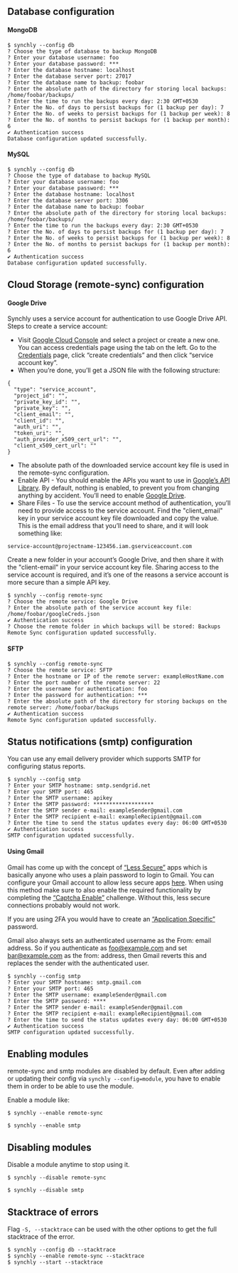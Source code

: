## Database configuration

#### MongoDB

```
$ synchly --config db
? Choose the type of database to backup MongoDB
? Enter your database username: foo
? Enter your database password: ***
? Enter the database hostname: localhost
? Enter the database server port: 27017
? Enter the database name to backup: foobar
? Enter the absolute path of the directory for storing local backups: /home/foobar/backups/
? Enter the time to run the backups every day: 2:30 GMT+0530
? Enter the No. of days to persist backups for (1 backup per day): 7
? Enter the No. of weeks to persist backups for (1 backup per week): 8
? Enter the No. of months to persist backups for (1 backup per month): 6
✔ Authentication success
Database configuration updated successfully.
```

#### MySQL

```
$ synchly --config db
? Choose the type of database to backup MySQL
? Enter your database username: foo
? Enter your database password: ***
? Enter the database hostname: localhost
? Enter the database server port: 3306
? Enter the database name to backup: foobar
? Enter the absolute path of the directory for storing local backups: /home/foobar/backups/
? Enter the time to run the backups every day: 2:30 GMT+0530
? Enter the No. of days to persist backups for (1 backup per day): 7
? Enter the No. of weeks to persist backups for (1 backup per week): 8
? Enter the No. of months to persist backups for (1 backup per month): 6
✔ Authentication success
Database configuration updated successfully.
```

## Cloud Storage (remote-sync) configuration

#### Google Drive

Synchly uses a service account for authentication to use Google Drive API.<br/> 
Steps to create a service account: </br>
* Visit [Google Cloud Console](https://console.developers.google.com) and select a project or create a new one. You can access credentials  page using the tab on the left. Go to the [Credentials](https://console.developers.google.com/apis/credentials) page, click “create credentials” and then click “service account key”.
* When you’re done, you’ll get a JSON file with the following structure:
```
{
  "type": "service_account",
  "project_id": "",
  "private_key_id": "",
  "private_key": "",
  "client_email": "",
  "client_id": "",
  "auth_uri": "",
  "token_uri": "",
  "auth_provider_x509_cert_url": "",
  "client_x509_cert_url": ""
}
```
* The absolute path of the downloaded service account key file is used in the remote-sync configuration.
* Enable API - You should enable the APIs you want to use in [Google’s API Library](https://console.developers.google.com/apis/library). By default, nothing is enabled, to prevent you from changing anything by accident. You’ll need to enable [Google Drive](https://console.developers.google.com/apis/api/drive.googleapis.com).
* Share Files - To use the service account method of authentication, you’ll need to provide access to the service account. Find the "client_email" key in your service account key file downloaded and copy the value. This is the email address that you’ll need to share, and it will look something like:
```
service-account@projectname-123456.iam.gserviceaccount.com
```
Create a new folder in your account’s Google Drive, and then share it with the "client-email" in your service account key file. Sharing access to the service account is required, and it’s one of the reasons a service account is more secure than a simple API key.

```
$ synchly --config remote-sync
? Choose the remote service: Google Drive
? Enter the absolute path of the service account key file: /home/foobar/googleCreds.json
✔ Authentication success
? Choose the remote folder in which backups will be stored: Backups
Remote Sync configuration updated successfully.
```

#### SFTP

```
$ synchly --config remote-sync 
? Choose the remote service: SFTP
? Enter the hostname or IP of the remote server: exampleHostName.com
? Enter the port number of the remote server: 22
? Enter the username for authentication: foo
? Enter the password for authentication: ***
? Enter the absolute path of the directory for storing backups on the remote server: /home/foobar/backups
✔ Authentication success
Remote Sync configuration updated successfully.
```

## Status notifications (smtp) configuration

You can use any email delivery provider which supports SMTP for configuring status reports.

```
$ synchly --config smtp
? Enter your SMTP hostname: smtp.sendgrid.net
? Enter your SMTP port: 465
? Enter the SMTP username: apikey
? Enter the SMTP password: *******************
? Enter the SMTP sender e-mail: exampleSender@gmail.com
? Enter the SMTP recipient e-mail: exampleRecipient@gmail.com
? Enter the time to send the status updates every day: 06:00 GMT+0530
✔ Authentication success
SMTP configuration updated successfully.
```

#### Using Gmail

Gmail has come up with the concept of [“Less Secure”](https://support.google.com/accounts/answer/6010255?hl=en) apps which is basically anyone who uses a plain password to login to Gmail. You can configure your Gmail account to allow less secure apps [here](https://www.google.com/settings/security/lesssecureapps). When using this method make sure to also enable the required functionality by completing the [“Captcha Enable”](https://accounts.google.com/b/0/displayunlockcaptcha) challenge. Without this, less secure connections probably would not work.

If you are using 2FA you would have to create an [“Application Specific”](https://security.google.com/settings/security/apppasswords) password.

Gmail also always sets an authenticated username as the From: email address. So if you authenticate as foo@example.com and set bar@example.com as the from: address, then Gmail reverts this and replaces the sender with the authenticated user.

```
$ synchly --config smtp
? Enter your SMTP hostname: smtp.gmail.com
? Enter your SMTP port: 465
? Enter the SMTP username: exampleSender@gmail.com
? Enter the SMTP password: ****
? Enter the SMTP sender e-mail: exampleSender@gmail.com
? Enter the SMTP recipient e-mail: exampleRecipient@gmail.com
? Enter the time to send the status updates every day: 06:00 GMT+0530
✔ Authentication success
SMTP configuration updated successfully.
```

## Enabling modules

remote-sync and smtp modules are disabled by default. Even after adding or updating their config via `synchly --config=module`, you have to enable them in order to be able to use the module.

Enable a module like:

```
$ synchly --enable remote-sync
```

```
$ synchly --enable smtp
```

## Disabling modules

Disable a module anytime to stop using it.

```
$ synchly --disable remote-sync
```

```
$ synchly --disable smtp
```

## Stacktrace of errors

Flag `-S, --stacktrace` can be used with the other options to get the full stacktrace of the error.

```
$ synchly --config db --stacktrace
$ synchly --enable remote-sync --stacktrace
$ synchly --start --stacktrace
```